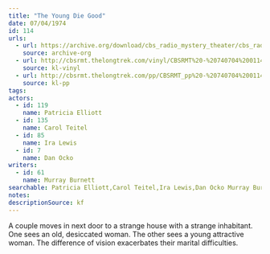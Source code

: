 ```yaml
---
title: "The Young Die Good"
date: 07/04/1974
id: 114
urls: 
  - url: https://archive.org/download/cbs_radio_mystery_theater/cbs_radio_mystery_theater-0101-0150.zip/cbs_radio_mystery_theater-0101-0150%2Fcbsrmt_0114_the_young_die_good.mp3
    source: archive-org
  - url: http://cbsrmt.thelongtrek.com/vinyl/CBSRMT%20-%20740704%200114%20The%20Young%20Die%20Good_afrts.mp3
    source: kl-vinyl
  - url: http://cbsrmt.thelongtrek.com/pp/CBSRMT_pp%20-%20740704%200114%20The%20Young%20Die%20Good.mp3
    source: kl-pp
tags: 
actors:  
  - id: 119
    name: Patricia Elliott  
  - id: 135
    name: Carol Teitel  
  - id: 85
    name: Ira Lewis  
  - id: 7
    name: Dan Ocko
writers:  
  - id: 61
    name: Murray Burnett
searchable: Patricia Elliott,Carol Teitel,Ira Lewis,Dan Ocko Murray Burnett
notes: 
descriptionSource: kf
---
```

A couple moves in next door to a strange house with a strange inhabitant. One sees an old, desiccated woman. The other sees a young attractive woman. The difference of vision exacerbates their marital difficulties.